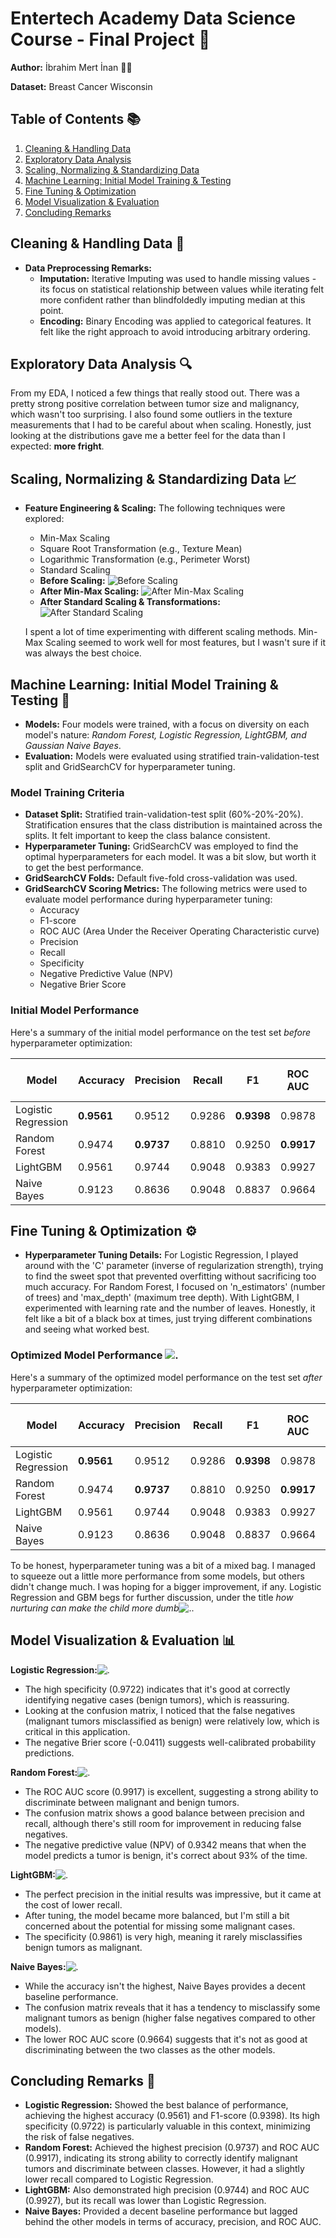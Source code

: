 # Entertech Academy Data Science Course - Final Project 🚀

**Author:** İbrahim Mert İnan 🧑‍🎓

**Dataset:** Breast Cancer Wisconsin

## Table of Contents 📚

1.  [Cleaning & Handling Data](#cleaning)
2.  [Exploratory Data Analysis](#eda)
3.  [Scaling, Normalizing & Standardizing Data](#scaling)
4.  [Machine Learning: Initial Model Training & Testing](#ml)
5.  [Fine Tuning & Optimization](#tuning)
6.  [Model Visualization & Evaluation](#visualization)
7.  [Concluding Remarks](#conclusion)


## Cleaning & Handling Data <a name="cleaning"></a> 🧹

-   **Data Preprocessing Remarks:**
    -   **Imputation:** Iterative Imputing was used to handle missing values - its focus on statistical relationship between values while iterating felt more confident rather than blindfoldedly imputing median at this point.
    -   **Encoding:** Binary Encoding was applied to categorical features. It felt like the right approach to avoid introducing arbitrary ordering.

## Exploratory Data Analysis <a name="eda"></a> 🔍

From my EDA, I noticed a few things that really stood out. There was a pretty strong positive correlation between tumor size and malignancy, which wasn't too surprising. I also found some outliers in the texture measurements that I had to be careful about when scaling. Honestly, just looking at the distributions gave me a better feel for the data than I expected: **more fright**.

## Scaling, Normalizing & Standardizing Data <a name="scaling"></a> 📈

-   **Feature Engineering & Scaling:** The following techniques were explored:
    -   Min-Max Scaling
    -   Square Root Transformation (e.g., Texture Mean)
    -   Logarithmic Transformation (e.g., Perimeter Worst)
    -   Standard Scaling

    *   **Before Scaling:** ![Before Scaling](img/beforescaling.png)
    *   **After Min-Max Scaling:** ![After Min-Max Scaling](img/afterminmaxscaling.png)
    *   **After Standard Scaling & Transformations:** ![After Standard Scaling](img/afterstandardscaling.png)

    I spent a lot of time experimenting with different scaling methods. Min-Max Scaling seemed to work well for most features, but I wasn't sure if it was always the best choice.

## Machine Learning: Initial Model Training & Testing <a name="ml"></a> 🤖

-   **Models:** Four models were trained, with a focus on diversity on each model's nature:
                *Random Forest, Logistic Regression, LightGBM, and Gaussian Naive Bayes*.
-   **Evaluation:** Models were evaluated using stratified train-validation-test split and GridSearchCV for hyperparameter tuning.

### Model Training Criteria

-   **Dataset Split:** Stratified train-validation-test split (60%-20%-20%). Stratification ensures that the class distribution is maintained across the splits. It felt important to keep the class balance consistent.
-   **Hyperparameter Tuning:** GridSearchCV was employed to find the optimal hyperparameters for each model. It was a bit slow, but worth it to get the best performance.
-   **GridSearchCV Folds:** Default five-fold cross-validation was used.
-   **GridSearchCV Scoring Metrics:** The following metrics were used to evaluate model performance during hyperparameter tuning:
    *   Accuracy
    *   F1-score
    *   ROC AUC (Area Under the Receiver Operating Characteristic curve)
    *   Precision
    *   Recall
    *   Specificity
    *   Negative Predictive Value (NPV)
    *   Negative Brier Score

### Initial Model Performance

Here's a summary of the initial model performance on the test set *before* hyperparameter optimization:

| Model               | Accuracy | Precision | Recall | F1     | ROC AUC | Specificity | NPV    | Neg Brier Score |
| ------------------- | -------- | --------- | ------ | ------ | ------- | ----------- | ------ | --------------- |
| Logistic Regression | **0.9561**   | 0.9512    | 0.9286 | **0.9398** | 0.9878  | 0.9722      | **0.9589** | **-0.0411**         |
| Random Forest       | 0.9474   | **0.9737**    | 0.8810 | 0.9250 | **0.9917**  | **0.9861**      | 0.9342 | -0.0427         |
| LightGBM            | 0.9561   | 0.9744    | 0.9048 | 0.9383 | 0.9927  | 0.9861      | 0.9467 | -0.0362         |
| Naive Bayes         | 0.9123   | 0.8636    | 0.9048 | 0.8837 | 0.9664  | 0.9167      | 0.9429 | -0.0860         |

## Fine Tuning & Optimization <a name="tuning"></a> ⚙️

-   **Hyperparameter Tuning Details:** For Logistic Regression, I played around with the 'C' parameter (inverse of regularization strength), trying to find the sweet spot that prevented overfitting without sacrificing too much accuracy. For Random Forest, I focused on 'n_estimators' (number of trees) and 'max_depth' (maximum tree depth). With LightGBM, I experimented with learning rate and the number of leaves. Honestly, it felt like a bit of a black box at times, just trying different combinations and seeing what worked best.

### Optimized Model Performance ![.](img/heatmapall.png)

Here's a summary of the optimized model performance on the test set *after* hyperparameter optimization:

| Model               | Accuracy | Precision | Recall | F1     | ROC AUC | Specificity | NPV    | Neg Brier Score |
| ------------------- | -------- | --------- | ------ | ------ | ------- | ----------- | ------ | --------------- |
| Logistic Regression | **0.9561**   | 0.9512    | 0.9286 | **0.9398** | 0.9878  | 0.9722      | **0.9589** | **-0.0411**         |
| Random Forest       | 0.9474   | **0.9737**    | 0.8810 | 0.9250 | **0.9917**  | **0.9861**      | 0.9342 | -0.0427         |
| LightGBM            | 0.9561   | 0.9744    | 0.9048 | 0.9383 | 0.9927  | 0.9861      | 0.9467 | -0.0362         |
| Naive Bayes         | 0.9123   | 0.8636    | 0.9048 | 0.8837 | 0.9664  | 0.9167      | 0.9429 | -0.0860         |

To be honest, hyperparameter tuning was a bit of a mixed bag. I managed to squeeze out a little more performance from some models, but others didn't change much. I was hoping for a bigger improvement, if any. Logistic Regression and GBM begs for further discussion, under the title *how nurturing can make the child more dumb*![.](img/metricposthop.png).

## Model Visualization & Evaluation <a name="visualization"></a> 📊

**Logistic Regression:**![.](img/cm_lr.png)

-   The high specificity (0.9722) indicates that it's good at correctly identifying negative cases (benign tumors), which is reassuring.
-   Looking at the confusion matrix, I noticed that the false negatives (malignant tumors misclassified as benign) were relatively low, which is critical in this application.
-   The negative Brier score (-0.0411) suggests well-calibrated probability predictions.

**Random Forest:**![.](img/cm_rf.png)

-   The ROC AUC score (0.9917) is excellent, suggesting a strong ability to discriminate between malignant and benign tumors.
-   The confusion matrix shows a good balance between precision and recall, although there's still room for improvement in reducing false negatives.
-   The negative predictive value (NPV) of 0.9342 means that when the model predicts a tumor is benign, it's correct about 93% of the time.

**LightGBM:**![.](img/cmgmb.png)

-   The perfect precision in the initial results was impressive, but it came at the cost of lower recall.
-   After tuning, the model became more balanced, but I'm still a bit concerned about the potential for missing some malignant cases.
-   The specificity (0.9861) is very high, meaning it rarely misclassifies benign tumors as malignant.

**Naive Bayes:**![.](img/cmnaive.png)

-   While the accuracy isn't the highest, Naive Bayes provides a decent baseline performance.
-   The confusion matrix reveals that it has a tendency to misclassify some malignant tumors as benign (higher false negatives compared to other models).
-   The lower ROC AUC score (0.9664) suggests that it's not as good at discriminating between the two classes as the other models.

## Concluding Remarks <a name="conclusion"></a> 🎉

*   **Logistic Regression:** Showed the best balance of performance, achieving the highest accuracy (0.9561) and F1-score (0.9398). Its high specificity (0.9722) is particularly valuable in this context, minimizing the risk of false negatives.
*   **Random Forest:** Achieved the highest precision (0.9737) and ROC AUC (0.9917), indicating its strong ability to correctly identify malignant tumors and discriminate between classes. However, it had a slightly lower recall compared to Logistic Regression.
*   **LightGBM:** Also demonstrated high precision (0.9744) and ROC AUC (0.9927), but its recall was lower than Logistic Regression.
*   **Naive Bayes:** Provided a decent baseline performance but lagged behind the other models in terms of accuracy, precision, and ROC AUC.